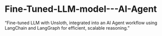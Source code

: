 # Fine-Tuned-LLM-model---AI-Agent
“Fine-tuned LLM with Unsloth, integrated into an AI Agent workflow using LangChain and LangGraph for efficient, scalable reasoning.”
